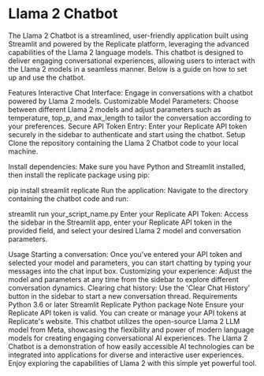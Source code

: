 # Llama 2 Chatbot
The Llama 2 Chatbot is a streamlined, user-friendly application built using Streamlit and powered by the Replicate platform, leveraging the advanced capabilities of the Llama 2 language models. This chatbot is designed to deliver engaging conversational experiences, allowing users to interact with the Llama 2 models in a seamless manner. Below is a guide on how to set up and use the chatbot.

Features
Interactive Chat Interface: Engage in conversations with a chatbot powered by Llama 2 models.
Customizable Model Parameters: Choose between different Llama 2 models and adjust parameters such as temperature, top_p, and max_length to tailor the conversation according to your preferences.
Secure API Token Entry: Enter your Replicate API token securely in the sidebar to authenticate and start using the chatbot.
Setup
Clone the repository containing the Llama 2 Chatbot code to your local machine.

Install dependencies: Make sure you have Python and Streamlit installed, then install the replicate package using pip:

pip install streamlit replicate
Run the application: Navigate to the directory containing the chatbot code and run:

streamlit run your_script_name.py
Enter your Replicate API Token: Access the sidebar in the Streamlit app, enter your Replicate API token in the provided field, and select your desired Llama 2 model and conversation parameters.

Usage
Starting a conversation: Once you've entered your API token and selected your model and parameters, you can start chatting by typing your messages into the chat input box.
Customizing your experience: Adjust the model and parameters at any time from the sidebar to explore different conversation dynamics.
Clearing chat history: Use the 'Clear Chat History' button in the sidebar to start a new conversation thread.
Requirements
Python 3.6 or later
Streamlit
Replicate Python package
Note
Ensure your Replicate API token is valid. You can create or manage your API tokens at Replicate's website.
This chatbot utilizes the open-source Llama 2 LLM model from Meta, showcasing the flexibility and power of modern language models for creating engaging conversational AI experiences.
The Llama 2 Chatbot is a demonstration of how easily accessible AI technologies can be integrated into applications for diverse and interactive user experiences. Enjoy exploring the capabilities of Llama 2 with this simple yet powerful tool.
